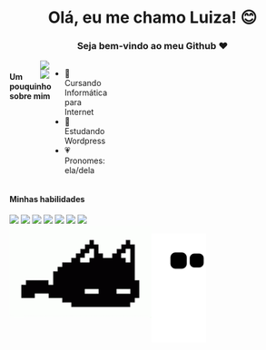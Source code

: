 <div align = "center">
  <h1>Olá, eu me chamo Luiza! 😊</h1>
  <h3> Seja bem-vindo ao meu Github ❤</h3>
</div>

 <img align="right" class="img" src="https://github-readme-stats.vercel.app/api?username=luvarella&show_icons=true&theme=dracula&count_private=true" width="450px"/>
 <img align="right" class="img" src="https://github-readme-stats.vercel.app/api/top-langs/?username=luvarella&theme=dracula&layout=compact" width="450px"/>
 
<div style="display: flex; flex-direction: row; justify-content:space-between">
  <h4 align="left">Um pouquinho sobre mim</h4>
  <ul>
    <li>🌸 Cursando Informática para Internet</li>
    <li>🌷 Estudando Wordpress</li>
    <li>💗 Pronomes: ela/dela</li>
  </ul>
</div>

<div>
 <h4 align="left">Minhas habilidades</h4>
<img src="https://cdn.jsdelivr.net/gh/devicons/devicon/icons/figma/figma-original.svg" height="40"/>
<img src="https://cdn.jsdelivr.net/gh/devicons/devicon/icons/wordpress/wordpress-original.svg" height="40"/>
<img src="https://cdn.jsdelivr.net/gh/devicons/devicon/icons/visualstudio/visualstudio-plain.svg" height="40"/>          
<img src="https://cdn.jsdelivr.net/gh/devicons/devicon/icons/html5/html5-original.svg" height="40"/>          
<img src="https://cdn.jsdelivr.net/gh/devicons/devicon/icons/css3/css3-original.svg" height="40"/>
<img src="https://cdn.jsdelivr.net/gh/devicons/devicon/icons/javascript/javascript-original.svg" height="40"/>
<img src="https://cdn.jsdelivr.net/gh/devicons/devicon/icons/csharp/csharp-original.svg" height="40"/> 
</div>

<div>
  <img align="left" src=https://github.com/luvarella/luvarella/blob/main/Mewo%20Omori%20GIF%20-%20Mewo%20Omori%20-%20Descobrir%20e%20Compartilhar%20GIFs%20(1).gif width="250px"/> 
</div>

![Snake animation](https://github.com/luvarella/luvarella/blob/output/github-contribution-grid-snake.svg)
  

